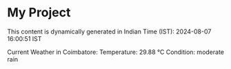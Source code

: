 # My Project

This content is dynamically generated in Indian Time (IST): 2024-08-07 16:00:51 IST


Current Weather in Coimbatore:
Temperature: 29.88 °C
Condition: moderate rain

